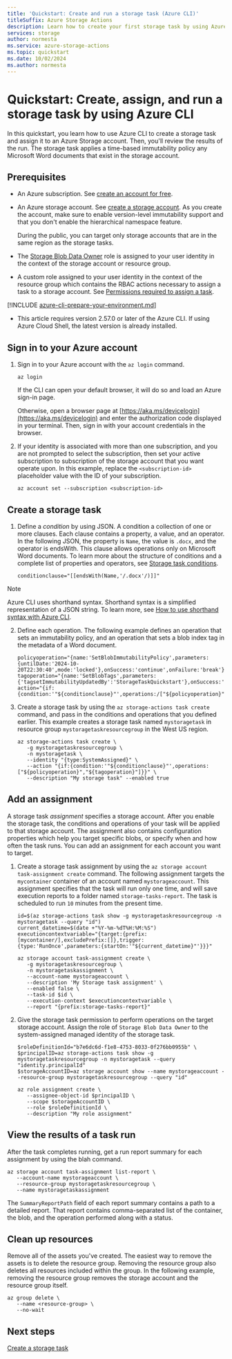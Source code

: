 ```yaml
---
title: 'Quickstart: Create and run a storage task (Azure CLI)'
titleSuffix: Azure Storage Actions
description: Learn how to create your first storage task by using Azure CLI. You'll also assign that task to a storage account, queue the task to run, and then view the results of the run.
services: storage
author: normesta
ms.service: azure-storage-actions
ms.topic: quickstart
ms.date: 10/02/2024
ms.author: normesta
---
```


# Quickstart: Create, assign, and run a storage task by using Azure CLI

In this quickstart, you learn how to use Azure CLI to create a storage task and assign it to an Azure Storage account. Then, you'll review the results of the run. The storage task applies a time-based immutability policy any Microsoft Word documents that exist in the storage account.

## Prerequisites

- An Azure subscription. See [create an account for free](https://azure.microsoft.com/free/?WT.mc_id=A261C142F).

- An Azure storage account. See [create a storage account](../../storage/common/storage-account-create.md). As you create the account, make sure to enable version-level immutability support and that you don't enable the hierarchical namespace feature.
  
   During the public, you can target only storage accounts that are in the same region as the storage tasks.

- The [Storage Blob Data Owner](../../role-based-access-control/built-in-roles.md#storage-blob-data-owner) role is assigned to your user identity in the context of the storage account or resource group.

- A custom role assigned to your user identity in the context of the resource group which contains the RBAC actions necessary to assign a task to a storage account. See [Permissions required to assign a task](storage-task-authorization-roles-assign.md#permission-for-a-task-to-perform-operations).

[!INCLUDE [azure-cli-prepare-your-environment.md](~/reusable-content/azure-cli/azure-cli-prepare-your-environment-h3.md)]

- This article requires version 2.57.0 or later of the Azure CLI. If using Azure Cloud Shell, the latest version is already installed.

## Sign in to your Azure account

1. Sign in to your Azure account with the `az login` command.

   ```azurecli
   az login
   ```

   If the CLI can open your default browser, it will do so and load an Azure sign-in page.

   Otherwise, open a browser page at [https://aka.ms/devicelogin](https://aka.ms/devicelogin) and enter the authorization code displayed in your terminal. Then, sign in with your account credentials in the browser.

2. If your identity is associated with more than one subscription, and you are not prompted to select the subscription, then set your active subscription to subscription of the storage account that you want operate upon. In this example, replace the `<subscription-id>` placeholder value with the ID of your subscription.

   ```azurecli
   az account set --subscription <subscription-id>
   ```

## Create a storage task

1. Define a _condition_ by using JSON. A condition a collection of one or more clauses. Each clause contains a property, a value, and an operator. In the following JSON, the property is `Name`, the value is `.docx`, and the operator is endsWith. This clause allows operations only on Microsoft Word documents. To learn more about the structure of conditions and a complete list of properties and operators, see [Storage task conditions](storage-task-conditions.md).

   ```azurecli
   conditionclause="[[endsWith(Name,'/.docx'/)]]"
   ```
  
  > [!NOTE]
  > Azure CLI uses shorthand syntax. Shorthand syntax is a simplified representation of a JSON string. To learn more, see [How to use shorthand syntax with Azure CLI](/cli/azure/use-azure-cli-successfully-shorthand).
   
2. Define each operation. The following example defines an operation that sets an immutability policy, and an operation that sets a blob index tag in the metadata of a Word document.

   ```azurecli
   policyoperation="{name:'SetBlobImmutabilityPolicy',parameters:{untilDate:'2024-10-20T22:30:40',mode:'locked'},onSuccess:'continue',onFailure:'break'}"
   tagoperation="{name:'SetBlobTags',parameters:{'tagsetImmutabilityUpdatedBy':'StorageTaskQuickstart'},onSuccess:'continue',onFailure:'break'}"
   action="{if:{condition:'"${conditionclause}"',operations:/["${policyoperation}","${tagoperation}"]}}"
   ```
   
3. Create a storage task by using the `az storage-actions task create` command, and pass in the conditions and operations that you defined earlier. This example creates a storage task named `mystoragetask` in resource group `mystoragetaskresourcegroup` in the West US region.

   ```azurecli
   az storage-actions task create \
      -g mystoragetaskresourcegroup \
      -n mystoragetask \
      --identity "{type:SystemAssigned}" \ 
      --action "{if:{condition:'"${conditionclause}"',operations:["${policyoperation}","${tagoperation}"]}}" \
      --description "My storage task" --enabled true
   ```

## Add an assignment

A storage task _assignment_ specifies a storage account. After you enable the storage task, the conditions and operations of your task will be applied to that storage account. The assignment also contains configuration properties which help you target specific blobs, or specify when and how often the task runs. You can add an assignment for each account you want to target.

1. Create a storage task assignment by using the `az storage account task-assignment create` command. The following assignment targets the `mycontainer` container of an account named `mystorageaccount`. This assignment specifies that the task will run only one time, and will save execution reports to a folder named `storage-tasks-report`. The task is scheduled to run `10` minutes from the present time.

   ```azurecli
   id=$(az storage-actions task show -g mystoragetaskresourcegroup -n mystoragetask --query "id") 
   current_datetime=$(date +"%Y-%m-%dT%H:%M:%S")
   executioncontextvariable="{target:{prefix:[mycontainer/],excludePrefix:[]},trigger:{type:'RunOnce',parameters:{startOn:'"${current_datetime}"'}}}"

   az storage account task-assignment create \
      -g mystoragetaskresourcegroup \
      -n mystoragetaskassignment \
      --account-name mystorageaccount \
      --description 'My Storage task assignment' \
      --enabled false \
      --task-id $id \
      --execution-context $executioncontextvariable \
      --report "{prefix:storage-tasks-report}"
   ```

2. Give the storage task permission to perform operations on the target storage account. Assign the role of `Storage Blob Data Owner` to the system-assigned managed identity of the storage task.

   ```azurecli
   $roleDefinitionId="b7e6dc6d-f1e8-4753-8033-0f276bb0955b" \
   $principalID=az storage-actions task show -g mystoragetaskresourcegroup -n mystoragetask --query "identity.principalId"
   $storageAccountID=az storage account show --name mystorageaccount --resource-group mystoragetaskresourcegroup --query "id"

   az role assignment create \
      --assignee-object-id $principalID \
      --scope $storageAccountID \
      --role $roleDefinitionId \
      --description "My role assignment" 
   ```

## View the results of a task run

After the task completes running, get a run report summary for each assignment by using the blah command.

```azurecli
az storage account task-assignment list-report \
   --account-name mystorageaccount \
   --resource-group mystoragetaskresourcegroup \
   --name mystoragetaskassignment
```

The `SummaryReportPath` field of each report summary contains a path to a detailed report. That report contains comma-separated list of the container, the blob, and the operation performed along with a status.

## Clean up resources

Remove all of the assets you've created. The easiest way to remove the assets is to delete the resource group. Removing the resource group also deletes all resources included within the group. In the following example, removing the resource group removes the storage account and the resource group itself.

```azurecli
az group delete \
   --name <resource-group> \
   --no-wait
```

## Next steps

[Create a storage task](storage-task-create.md)